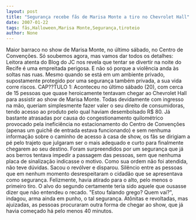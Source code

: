 ```yaml
---
layout: post
title: "Segurança recebe fãs de Marisa Monte a tiro no Chevrolet Hall"
date: 2007-01-22
tags: fãs,Halloween,Marisa Monte,Segurança,tiroteio
author: None
---
```

Maior barraco no show de Marisa Monte, no último sábado, no Centro de Convenções.
Só soubemos agora, mas vamos dar todos os detalhes:
Leitora atenta do Blog do JC nos revela que tentar se divertir na noite do Recife é uma empreitada perigosa. 
E não só porque a violência anda às soltas nas ruas. Mesmo quando se está em um ambiente privado, supostamente protegido por uma segurança também privada, a sua vida corre riscos. 
CAP??TULO 1: Aconteceu no último sábado (20), com cerca de 15 pessoas que quase heroicamente tentavam chegar ao Chevrolet Hall para assistir ao show de Marisa Monte. 
Todas devidamente com ingresso na mão, queriam simplesmente fazer valer o seu direito de consumidoras, tendo acesso ao produto pelo qual haviam desembolsado R$ 80. 
Já bastante atrasadas por causa do congestionamento quilométrico provocado pela ineficiência no estacionamento do Centro de Convenções (apenas um guichê de entrada estava funcionando) e sem nenhuma informação sobre o caminho de acesso à casa de show, os fãs se dirigiam a pé pelo trajeto que julgaram ser o mais adequado e curto para finalmente chegarem ao seu destino. 
Foram surpreendidos por um segurança&nbsp;que já aos berros tentava impedir a passagem das pessoas, sem que nenhuma placa de sinalização indicasse o motivo. Como sua ordem não foi atendida, não teve dúvidas. 
Sacou o revólver e disparou. 
Silêncio entre as pessoas que em nenhum momento desrespeitaram o cidadão que se apresentava como segurança. 
Felizmente, havia atirado para o alto, pelo menos o primeiro tiro. O alvo do segundo certamente teria sido aquele que ousasse dizer que não entendeu o recado. 
\"Estou falando grego? Quem vai?\", indagou, arma ainda em punho, o tal segurança. Atônitas e revoltadas, mas ajuizadas, as pessoas procuraram outra forma de chegar ao show, que já havia começado há pelo menos 40 minutos.  
